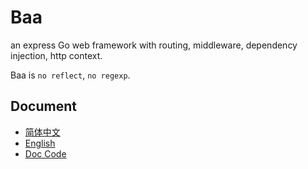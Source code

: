 # Baa

an express Go web framework with routing, middleware, dependency injection, http context. 

Baa is ``no reflect``, ``no regexp``.

## Document

* [简体中文](https://github.com/go-baa/doc/tree/master/zh-CN)
* [English](https://github.com/go-baa/doc/tree/master/en-US)
* [Doc Code](https://github.com/go-baa/doc/tree/master/code)